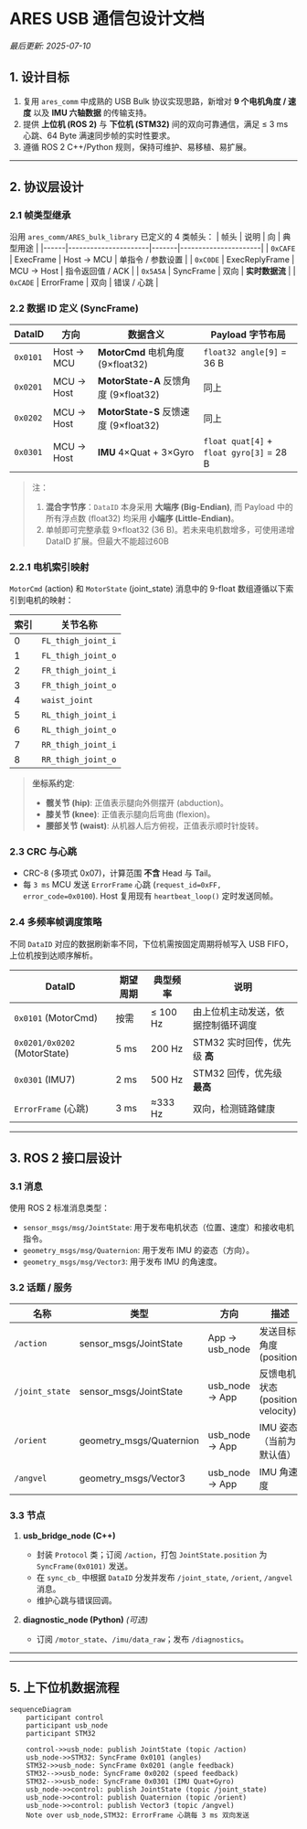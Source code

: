 # ARES USB 通信包设计文档

*最后更新: 2025-07-10*

## 1. 设计目标
1. 复用 `ares_comm` 中成熟的 USB Bulk 协议实现思路，新增对 **9 个电机角度 / 速度** 以及 **IMU 六轴数据** 的传输支持。
2. 提供 **上位机 (ROS 2)** 与 **下位机 (STM32)** 间的双向可靠通信，满足 ≤ 3 ms 心跳、64 Byte 满速同步帧的实时性要求。
3. 遵循 ROS 2 C++/Python 规则，保持可维护、易移植、易扩展。

---

## 2. 协议层设计
### 2.1 帧类型继承
沿用 `ares_comm/ARES_bulk_library` 已定义的 4 类帧头：
| 帧头 | 说明                 | 向    | 典型用途             |
|------|----------------------|-------|----------------------|
| `0xCAFE` | ExecFrame          | Host → MCU | 单指令 / 参数设置       |
| `0xC0DE` | ExecReplyFrame     | MCU → Host | 指令返回值 / ACK       |
| `0x5A5A` | SyncFrame          | 双向      | **实时数据流**           |
| `0xCADE` | ErrorFrame         | 双向      | 错误 / 心跳           |

### 2.2 数据 ID 定义 (SyncFrame)
| DataID | 方向 | 数据含义 | Payload 字节布局 |
|--------|------|----------|-----------------|
| `0x0101` | Host → MCU | **MotorCmd** 电机角度 (9×float32) | `float32 angle[9]` = 36 B |
| `0x0201` | MCU → Host | **MotorState-A** 反馈角度 (9×float32) | 同上 |
| `0x0202` | MCU → Host | **MotorState-S** 反馈速度 (9×float32) | 同上 |
| `0x0301` | MCU → Host | **IMU** 4×Quat + 3×Gyro | `float quat[4]` + `float gyro[3]` = 28 B |

> 注：
> 1. **混合字节序**：`DataID` 本身采用 **大端序 (Big-Endian)**, 而 Payload 中的所有浮点数 (float32) 均采用 **小端序 (Little-Endian)**。
> 2. 单帧即可完整承载 9×float32 (36 B)。若未来电机数增多，可使用递增 DataID 扩展。但最大不能超过60B

### 2.2.1 电机索引映射
`MotorCmd` (action) 和 `MotorState` (joint_state) 消息中的 9-float 数组遵循以下索引到电机的映射：

| 索引 | 关节名称 |
|------|--------------------|
| 0 | `FL_thigh_joint_i` |
| 1 | `FL_thigh_joint_o` |
| 2 | `FR_thigh_joint_i` |
| 3 | `FR_thigh_joint_o` |
| 4 | `waist_joint`      |
| 5 | `RL_thigh_joint_i` |
| 6 | `RL_thigh_joint_o` |
| 7 | `RR_thigh_joint_i` |
| 8 | `RR_thigh_joint_o` |

> **坐标系约定**:
> * **髋关节 (hip)**: 正值表示腿向外侧摆开 (abduction)。
> * **膝关节 (knee)**: 正值表示腿向后弯曲 (flexion)。
> * **腰部关节 (waist)**: 从机器人后方俯视，正值表示顺时针旋转。


### 2.3 CRC 与心跳
* CRC-8 (多项式 0x07)，计算范围 **不含** Head 与 Tail。
* 每 `3 ms` MCU 发送 `ErrorFrame` 心跳 (`request_id=0xFF, error_code=0x0100`). Host 复用现有 `heartbeat_loop()` 定时发送同帧。

### 2.4 多频率帧调度策略
不同 `DataID` 对应的数据刷新率不同，下位机需按固定周期将帧写入 USB FIFO，上位机按到达顺序解析。

| DataID | 期望周期 | 典型频率 | 说明 |
|--------|----------|---------|------|
| `0x0101` (MotorCmd) | 按需 | ≤ 100 Hz | 由上位机主动发送，依据控制循环调度 |
| `0x0201/0x0202` (MotorState) | 5 ms | 200 Hz | STM32 实时回传，优先级 **高** |
| `0x0301` (IMU7) | 2 ms | 500 Hz | STM32 回传，优先级 **最高** |
| `ErrorFrame` (心跳) | 3 ms | ≈333 Hz | 双向，检测链路健康 |


<!-- #### 上位机接收侧
1. **时间戳队列**：`usb_read_loop()` 到帧即刻推送至无锁环形队列，随后由 `parser_thread` 按 DataID 发布 ROS 话题。
2. **丢包检测**：维护上一帧到达 `std::chrono::steady_clock::time_point`，若超过 2× 周期触发 `WARN` 日志。
3. **回压保护**：若解析线程滞后，读线程仍写入环形缓冲，当即用最新帧覆盖旧帧（采用 2^n 大小指数环）。 -->

---

## 3. ROS 2 接口层设计
### 3.1 消息
使用 ROS 2 标准消息类型：
- `sensor_msgs/msg/JointState`: 用于发布电机状态（位置、速度）和接收电机指令。
- `geometry_msgs/msg/Quaternion`: 用于发布 IMU 的姿态（方向）。
- `geometry_msgs/msg/Vector3`: 用于发布 IMU 的角速度。

### 3.2 话题 / 服务
| 名称 | 类型 | 方向 | 描述 |
|------|------|------|------|
| `/action` | sensor_msgs/JointState | App → usb_node | 发送目标角度 (position) |
| `/joint_state` | sensor_msgs/JointState | usb_node → App | 反馈电机状态 (position, velocity) |
| `/orient` | geometry_msgs/Quaternion | usb_node → App | IMU 姿态（当前为默认值） |
| `/angvel` | geometry_msgs/Vector3 | usb_node → App | IMU 角速度 |


### 3.3 节点
1. **usb_bridge_node (C++)**  
   * 封装 `Protocol` 类；订阅 `/action`，打包 `JointState.position` 为 `SyncFrame(0x0101)` 发送。
   * 在 `sync_cb_` 中根据 `DataID` 分发并发布 `/joint_state`, `/orient`, `/angvel` 消息。
   * 维护心跳与错误回调。

2. **diagnostic_node (Python)** *(可选)*  
   * 订阅 `/motor_state`、`/imu/data_raw`；发布 `/diagnostics`。

---

<!-- ## 4. 目录结构
```
ares_usb_comm/
├── ARES_bulk_library/         # 复用/重命名, 仅新增 DataID/FuncID
├── include/ares_usb_comm/
│   ├── protocol.hpp
│   └── motor_types.hpp
├── msg/
│   ├── MotorCmd.msg
│   └── MotorState.msg
├── src/
│   ├── usb_bridge_node.cpp
│   └── ...
├── launch/
│   └── bringup.launch.py
├── CMakeLists.txt
└── package.xml
``` -->

---

## 5. 上下位机数据流程
```mermaid
sequenceDiagram
    participant control
    participant usb_node
    participant STM32

    control->>usb_node: publish JointState (topic /action)
    usb_node->>STM32: SyncFrame 0x0101 (angles)
    STM32->>usb_node: SyncFrame 0x0201 (angle feedback)
    STM32-->>usb_node: SyncFrame 0x0202 (speed feedback)
    STM32-->>usb_node: SyncFrame 0x0301 (IMU Quat+Gyro)
    usb_node->>control: publish JointState (topic /joint_state)
    usb_node->>control: publish Quaternion (topic /orient)
    usb_node->>control: publish Vector3 (topic /angvel)
    Note over usb_node,STM32: ErrorFrame 心跳每 3 ms 双向发送
```

<!-- ---

## 6. 关键实现要点
1. **Payload 打包解包**：
   * 使用 `std::array<float, 9>` 直接 `memcpy()` 至 `SyncFrame::data` 发送角度。
2. **线程安全**：USB 读写使用互斥锁 `usb_mutex_` 与 `std::atomic<bool> running_`。**读写分别位于独立线程，实现“伪”全双工**。
3. **参数化**：`DataID`、缩放系数、心跳周期通过 ROS `params` 配置，便于实验调优。
4. **兼容旧协议**：保留原 `ExecFrame` 流程及心跳，实现平滑迁移。
5. **多频率调度**：实现环形缓冲 + 优先级仲裁，保证高频 IMU 帧不被低频内容饿死。

--- -->

<!-- ---

## 7. USB 全双工特性与注意事项
1. **Endpoint 独立**：Bulk `EP_OUT (0x01)` 与 `EP_IN (0x81)` 在硬件上分离，理论支持全双工。Host 每 125 µs 可调度多个事务，满足上表带宽（< 1 MBit/s）。
2. **Host 轮询模型**：USB 读依赖主机发起，故需持续调用 `libusb_bulk_transfer()` 或使用异步 `libusb_submit_transfer()` 保持 IN 端带宽。
3. **MTU 对齐**：保持每帧 ≤ 64 B，避免分段；若批量写需控制在 64×N 字节。
4. **突发写入**：上位机短时间内发送大量 MotorCmd 时，需睡眠 `0.1 ms` 间隔，避免填满 Device FIFO。
5. **延迟统计**：在心跳帧中复用 `error_code` 低字节上报 MCU->Host 单向延迟，以供调参。

---  -->